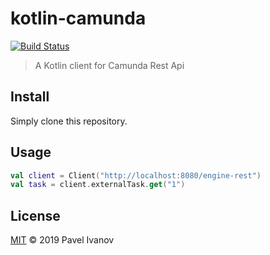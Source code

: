 # kotlin-camunda

[![Build Status](https://travis-ci.org/IvanovPvl/kotlin-camunda.svg?branch=master)](https://travis-ci.org/IvanovPvl/kotlin-camunda)

> A Kotlin client for Camunda Rest Api

## Install

Simply clone this repository.

## Usage

```kotlin
val client = Client("http://localhost:8080/engine-rest")
val task = client.externalTask.get("1")
```

## License

[MIT](LICENSE) © 2019 Pavel Ivanov